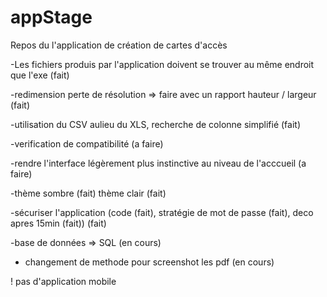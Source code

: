 # appStage 

Repos du l'application de création de cartes d'accès   

-Les fichiers produis par l'application doivent se trouver au même endroit que l'exe (fait)

-redimension perte de résolution => faire avec un rapport hauteur / largeur (fait)

-utilisation du CSV aulieu du XLS, recherche de colonne simplifié (fait)

-verification de compatibilité (a faire) 

-rendre l'interface légèrement plus instinctive au niveau de l'acccueil (a faire)

-thème sombre (fait) thème clair (fait)

-sécuriser l'application (code (fait), stratégie de mot de passe (fait), deco apres 15min (fait)) (fait)

-base de données => SQL (en cours)

- changement de methode pour screenshot les pdf (en cours)

! pas d'application mobile
